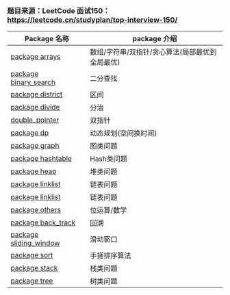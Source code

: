 ### 题目来源：LeetCode 面试150：https://leetcode.cn/studyplan/top-interview-150/

| Package 名称                                 | package 介绍                 |
|--------------------------------------------|----------------------------|
| [package arrays](./arrays)                 | 数组/字符串/双指针/贪心算法(局部最优到全局最优) |
| [package binary_search](./binary_search)   | 二分查找                       |
| [package district](./district)             | 区间                         |
| [package divide](./divide)                 | 分治                         |
| [double_pointer](double_pointer)           | 双指针                        |
| [package dp](./dp)                         | 动态规划(空间换时间)                |
| [package graph](./graph)                   | 图类问题                       |
| [package hashtable](./hashtable)           | Hash类问题                    |
| [package heap](./heap)                     | 堆类问题                       |
| [package linklist](./linklist)             | 链表问题                       |
| [package linklist](./matrix)               | 链表问题                       |
| [package others](./others)                 | 位运算/数学                     |
| [package back_track](./back_track)         | 回溯                         |
| [package sliding_window](./sliding_window) | 滑动窗口                       |
| [package sort](./sort)                     | 手搓排序算法                     |
| [package stack](./stack)                   | 栈类问题                       |
| [package tree](./tree)                     | 树类问题                       |